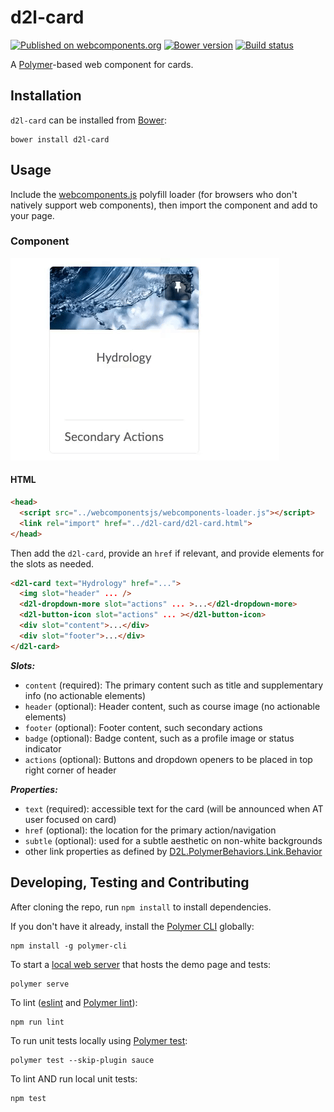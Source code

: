 # d2l-card
[![Published on webcomponents.org](https://img.shields.io/badge/webcomponents.org-published-blue.svg)](https://www.webcomponents.org/element/BrightspaceUI/card)
[![Bower version][bower-image]][bower-url]
[![Build status][ci-image]][ci-url]

A [Polymer](https://www.polymer-project.org/)-based web component for cards.

## Installation

`d2l-card` can be installed from [Bower][bower-url]:
```shell
bower install d2l-card
```

## Usage

Include the [webcomponents.js](http://webcomponents.org/polyfills/) polyfill loader (for browsers who don't natively support web components), then import the component and add to your page.

### Component

<img src="/screenshots/d2l-card.gif?raw=true">

#### HTML

```html
<head>
  <script src="../webcomponentsjs/webcomponents-loader.js"></script>
  <link rel="import" href="../d2l-card/d2l-card.html">
</head>
```

Then add the `d2l-card`, provide an `href` if relevant, and provide elements for the slots as needed.

```html
<d2l-card text="Hydrology" href="...">
  <img slot="header" ... />
  <d2l-dropdown-more slot="actions" ... >...</d2l-dropdown-more>
  <d2l-button-icon slot="actions" ... ></d2l-button-icon>
  <div slot="content">...</div>
  <div slot="footer">...</div>
</d2l-card>
```

***Slots:***

* `content` (required): The primary content such as title and supplementary info (no actionable elements)
* `header` (optional): Header content, such as course image (no actionable elements)
* `footer` (optional): Footer content, such secondary actions
* `badge` (optional): Badge content, such as a profile image or status indicator
* `actions` (optional): Buttons and dropdown openers to be placed in top right corner of header

***Properties:***

* `text` (required): accessible text for the card (will be announced when AT user focused on card)
* `href` (optional): the location for the primary action/navigation
* `subtle` (optional): used for a subtle aesthetic on non-white backgrounds
* other link properties as defined by [D2L.PolymerBehaviors.Link.Behavior](https://github.com/BrightspaceUI/link/blob/master/d2l-link-behavior.html)

## Developing, Testing and Contributing

After cloning the repo, run `npm install` to install dependencies.

If you don't have it already, install the [Polymer CLI](https://www.polymer-project.org/2.0/docs/tools/polymer-cli) globally:

```shell
npm install -g polymer-cli
```

To start a [local web server](https://www.polymer-project.org/2.0/docs/tools/polymer-cli-commands#serve) that hosts the demo page and tests:

```shell
polymer serve
```

To lint ([eslint](http://eslint.org/) and [Polymer lint](https://www.polymer-project.org/2.0/docs/tools/polymer-cli-commands#lint)):

```shell
npm run lint
```

To run unit tests locally using [Polymer test](https://www.polymer-project.org/2.0/docs/tools/polymer-cli-commands#tests):

```shell
polymer test --skip-plugin sauce
```

To lint AND run local unit tests:

```shell
npm test
```

[bower-url]: http://bower.io/search/?q=d2l-card
[bower-image]: https://badge.fury.io/bo/d2l-card.svg
[ci-url]: https://travis-ci.org/BrightspaceUI/card
[ci-image]: https://travis-ci.org/BrightspaceUI/card.svg?branch=master
